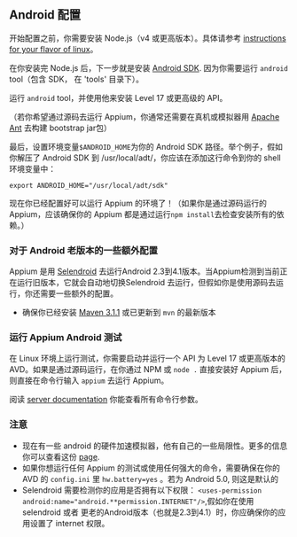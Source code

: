 ## Android 配置

开始配置之前，你需要安装 Node.js（v4 或更高版本）。具体请参考 [instructions for your flavor of linux](https://github.com/joyent/node/wiki/Installing-Node.js-via-package-manager)。

在你安装完 Node.js 后，下一步就是安装 [Android SDK](http://developer.android.com/sdk/index.html).
因为你需要运行  `android` tool（包含 SDK， 在 'tools' 目录下）。


运行 `android` tool，并使用他来安装 Level 17 或更高级的 API。

（若你希望通过源码去运行 Appium，你通常还需要在真机或模拟器用 [Apache Ant](http://ant.apache.org/) 去构建 bootstrap jar包）


最后，设置环境变量`$ANDROID_HOME`为你的 Android SDK 路径。举个例子，假如你解压了 Android SDK 到 /usr/local/adt/，你应该在添加这行命令到你的 shell 环境变量中：

    export ANDROID_HOME="/usr/local/adt/sdk"


现在你已经配置好可以运行 Appium 的环境了！（如果你是通过源码运行的 Appium，应该确保你的 Appium 都是通过运行`npm install`去检查安装所有的依赖。）


### 对于 Android 老版本的一些额外配置

Appium 是用 [Selendroid](https://selendroid.io) 去运行Android 2.3到4.1版本。当Appium检测到当前正在运行旧版本，它就会自动地切换Selendroid 去运行，但假如你是使用源码去运行，你还需要一些额外的配置。

* 确保你已经安装 [Maven 3.1.1](http://maven.apache.org/download.cgi) 或已更新到 `mvn` 的最新版本


### 运行 Appium Android 测试

在 Linux 环境上运行测试，你需要启动并运行一个 API 为 Level 17 或更高版本的 AVD。如果是通过源码运行，在你通过 NPM 或 `node .` 直接安装好 Appium 后，则直接在命令行输入 `appium` 去运行 Appium。

阅读 [server documentation](/docs/en/writing-running-appium/server-args.md) 你能查看所有命令行参数。


### 注意

* 现在有一些 android 的硬件加速模拟器，他有自己的一些局限性。更多的信息你可以查看这份 [page](/docs/en/appium-setup/android-hax-emulator.md).
* 如果你想运行任何 Appium 的测试或使用任何强大的命令，需要确保在你的 AVD 的 `config.ini` 里 `hw.battery=yes` 。若为 Android 5.0, 则这是默认的
* Selendroid 需要检测你的应用是否拥有以下权限：
  `<uses-permission android:name="android.**permission.INTERNET"/>`,假如你在使用 selendroid 或者 更老的Android版本（也就是2.3到4.1）时，你应确保你的应用设置了 internet 权限。

